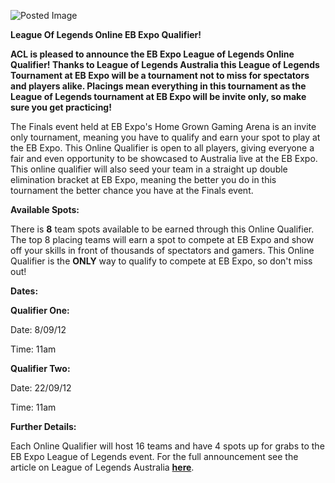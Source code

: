 ![Posted Image](http://i282.photobucket.com/albums/kk259/ilt12/ACLLeagueofLegends-EBExpoQualifier.png)





**League Of Legends Online  EB Expo Qualifier!**





**ACL is pleased to announce the EB Expo League of Legends Online Qualifier! Thanks to League of Legends Australia this League of Legends Tournament at EB Expo will be a tournament not to miss for spectators and players alike. Placings mean everything in this tournament as the League of Legends tournament at EB Expo will be invite only, so make sure you get practicing!**




The Finals event held at EB Expo's Home Grown Gaming Arena is an invite only tournament, meaning you have to qualify and earn your spot to play at the EB Expo. This Online Qualifier is open to all players, giving everyone a fair and even opportunity to be showcased to Australia live at the EB Expo. This online qualifier will also seed your team in a straight up double elimination bracket at EB Expo, meaning the better you do in this tournament the better chance you have at the Finals event.






**Available Spots:**

There is 
**8** team spots available to be earned through this Online Qualifier. The top 8 placing teams will earn a spot to compete at EB Expo and show off your skills in front of thousands of spectators and gamers. This Online Qualifier is the 
**ONLY** way to qualify to compete at EB Expo, so don't miss out!






**Dates:**


**Qualifier One:**


Date: 8/09/12


Time: 11am






**Qualifier Two:**


Date: 22/09/12


Time: 11am






**Further Details:**

Each Online Qualifier will host 16 teams and have 4 spots up for grabs to the EB Expo League of Legends event. For the full announcement see the article on League of Legends Australia 
**[here](http://www.lolaustralia.com.au/forums/index.php?/topic/777-league-of-legends-eb-expo-qualifier/)**.